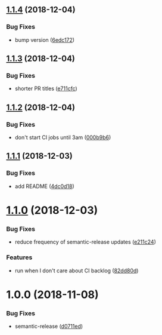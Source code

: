 ## [1.1.4](https://github.com/mike-north/js-lib-renovate-config/compare/v1.1.3...v1.1.4) (2018-12-04)


### Bug Fixes

* bump version ([6edc172](https://github.com/mike-north/js-lib-renovate-config/commit/6edc172))

## [1.1.3](https://github.com/mike-north/js-lib-renovate-config/compare/v1.1.2...v1.1.3) (2018-12-04)


### Bug Fixes

* shorter PR titles ([e711cfc](https://github.com/mike-north/js-lib-renovate-config/commit/e711cfc))

## [1.1.2](https://github.com/mike-north/js-lib-renovate-config/compare/v1.1.1...v1.1.2) (2018-12-04)


### Bug Fixes

* don't start CI jobs until 3am ([000b9b6](https://github.com/mike-north/js-lib-renovate-config/commit/000b9b6))

## [1.1.1](https://github.com/mike-north/js-lib-renovate-config/compare/v1.1.0...v1.1.1) (2018-12-03)


### Bug Fixes

* add README ([4dc0d18](https://github.com/mike-north/js-lib-renovate-config/commit/4dc0d18))

# [1.1.0](https://github.com/mike-north/js-lib-renovate-config/compare/v1.0.0...v1.1.0) (2018-12-03)


### Bug Fixes

* reduce frequency of semantic-release updates ([e211c24](https://github.com/mike-north/js-lib-renovate-config/commit/e211c24))


### Features

* run when I don't care about CI backlog ([82dd80d](https://github.com/mike-north/js-lib-renovate-config/commit/82dd80d))

# 1.0.0 (2018-11-08)


### Bug Fixes

* semantic-release ([d0711ed](https://github.com/mike-north/js-lib-renovate-config/commit/d0711ed))
